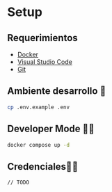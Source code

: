 # Setup

## Requerimientos

- [Docker](https://docs.docker.com/engine/install/)
- [Visual Studio Code](https://code.visualstudio.com/download)
- [Git](https://git-scm.com/downloads)

## Ambiente desarrollo 🤕

```bash
cp .env.example .env
```

## Developer Mode  👨‍🦯

```bash
docker compose up -d
```


## Credenciales🕵️‍♂️

```bash
// TODO
```
